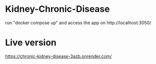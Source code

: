 # Kidney-Chronic-Disease

run "docker compose up" and access the app on http://localhost:3050/ 

# Live version
https://chronic-kidney-disease-3azb.onrender.com/
